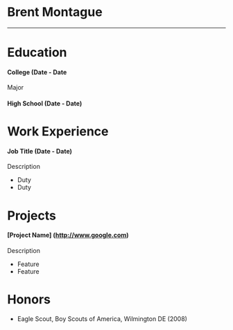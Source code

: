 # Brent Montague
----------------

# Education
#### College (Date - Date
Major
#### High School (Date - Date)

# Work Experience
#### Job Title (Date - Date)
Description
* Duty
* Duty

# Projects
#### [Project Name] (http://www.google.com)
Description
* Feature
* Feature

# Honors
* Eagle Scout, Boy Scouts of America, Wilmington DE (2008)


